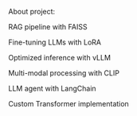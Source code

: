 About project:

RAG pipeline with FAISS

Fine-tuning LLMs with LoRA

Optimized inference with vLLM

Multi-modal processing with CLIP

LLM agent with LangChain

Custom Transformer implementation
